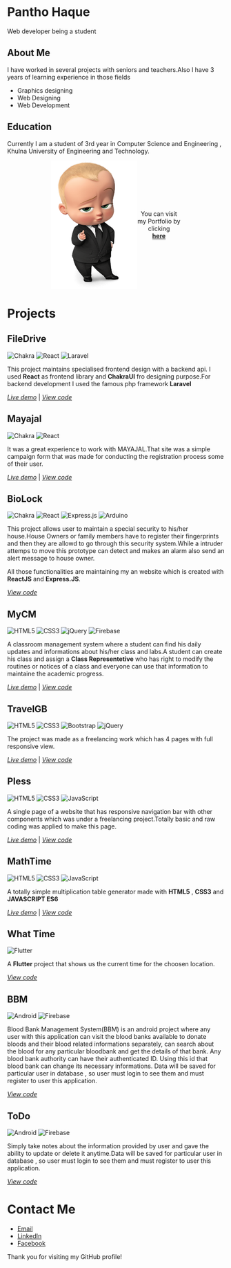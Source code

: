 <!-- eslint-disable-file no-use-before-define  -->

# Pantho Haque

Web developer being a student

## About Me

I have worked in several projects with seniors and teachers.Also I have 3 years of learning experience in those fields

- Graphics designing
- Web Designing
- Web Development

## Education

Currently I am a student of 3rd year in Computer Science and Engineering , Khulna University of Engineering and Technology.

<!-- <table border="0">
    <tr>
        <td><img src="./public/assets/profile.png" alt="Profile Picture" width="200">
        </td>
        <td>
            <p align="center" >You can visit my Portfolio by clicking <br/> <b>
            <a href="https://pantho-haque.github.io/Pantho-Haque/" target="_blank">here</a> </b> 
            </p>
        </td>
    </tr>
</table> -->

<div style="display:flex; justify-content:center;align-items:center">
<img src="./public/assets/profile.png" alt="Profile Picture" width="200">
<p style="width:100px; text-align:center" >You can visit my Portfolio by clicking <br/> <b>
    <a href="https://pantho-haque.github.io/Pantho-Haque/" target="_blank">here</a>
</b> </p>
</div>

# Projects

## **FileDrive**

![Chakra](https://img.shields.io/badge/chakra-%234ED1C5.svg?style=for-the-badge&logo=chakraui&logoColor=white) ![React](https://img.shields.io/badge/react-%2320232a.svg?style=for-the-badge&logo=react&logoColor=%2361DAFB) ![Laravel](https://img.shields.io/badge/laravel-%23FF2D20.svg?style=for-the-badge&logo=laravel&logoColor=white)

This project maintains specialised frontend design with a backend api. I used **React** as frontend library and **ChakraUI** fro designing purpose.For backend development I used the famous php framework **Laravel**

[_Live demo_](https://filedrive-21sl.onrender.com/) | [_View code_](https://github.com/Pantho-Haque/FileDrive.git)

## **Mayajal**

![Chakra](https://img.shields.io/badge/chakra-%234ED1C5.svg?style=for-the-badge&logo=chakraui&logoColor=white) ![React](https://img.shields.io/badge/react-%2320232a.svg?style=for-the-badge&logo=react&logoColor=%2361DAFB)

It was a great experience to work with MAYAJAL.That site was a simple campaign form that was made for conducting the registration process some of their user.

[_Live demo_](https://pantho-haque.github.io/mayajaal/) | [_View code_](https://github.com/Pantho-Haque/mayajaal.git)

## **BioLock**

![Chakra](https://img.shields.io/badge/chakra-%234ED1C5.svg?style=for-the-badge&logo=chakraui&logoColor=white) ![React](https://img.shields.io/badge/react-%2320232a.svg?style=for-the-badge&logo=react&logoColor=%2361DAFB) ![Express.js](https://img.shields.io/badge/express.js-%23404d59.svg?style=for-the-badge&logo=express&logoColor=%2361DAFB) ![Arduino](https://img.shields.io/badge/-Arduino-00979D?style=for-the-badge&logo=Arduino&logoColor=white)

This project allows user to maintain a special security to his/her house.House Owners or family members have to register their fingerprints and then they are allowd to go through this security system.While a intruder attemps to move this prototype can detect and makes an alarm also send an alert message to house owner.

All those functionalities are maintaining my an website which is created with **ReactJS** and **Express.JS**.

[_View code_](https://github.com/Pantho-Haque/BioLock.git)

## **MyCM**

![HTML5](https://img.shields.io/badge/html5-%23E34F26.svg?style=for-the-badge&logo=html5&logoColor=white) ![CSS3](https://img.shields.io/badge/css3-%231572B6.svg?style=for-the-badge&logo=css3&logoColor=white) ![jQuery](https://img.shields.io/badge/jquery-%230769AD.svg?style=for-the-badge&logo=jquery&logoColor=white) ![Firebase](https://img.shields.io/badge/firebase-%23039BE5.svg?style=for-the-badge&logo=firebase)

A classroom management system where a student can find his daily updates and informations about his/her class and labs.A student can create his class and assign a **Class Representetive** who has right to modify the routines or notices of a class and everyone can use that information to maintaine the academic progress.

[_Live demo_](https://pantho-haque.github.io/mycm/) | [_View code_](https://github.com/Pantho-Haque/mycm.git)

## **TravelGB**

![HTML5](https://img.shields.io/badge/html5-%23E34F26.svg?style=for-the-badge&logo=html5&logoColor=white) ![CSS3](https://img.shields.io/badge/css3-%231572B6.svg?style=for-the-badge&logo=css3&logoColor=white) ![Bootstrap](https://img.shields.io/badge/bootstrap-%23563D7C.svg?style=for-the-badge&logo=bootstrap&logoColor=white) ![jQuery](https://img.shields.io/badge/jquery-%230769AD.svg?style=for-the-badge&logo=jquery&logoColor=white)

The project was made as a freelancing work which has 4 pages with full responsive view.

[_Live demo_](https://pantho-haque.github.io/TRAvelGB/) | [_View code_](https://github.com/Pantho-Haque/TRAvelGB.git)

## **Pless**

![HTML5](https://img.shields.io/badge/html5-%23E34F26.svg?style=for-the-badge&logo=html5&logoColor=white) ![CSS3](https://img.shields.io/badge/css3-%231572B6.svg?style=for-the-badge&logo=css3&logoColor=white) ![JavaScript](https://img.shields.io/badge/javascript-%23323330.svg?style=for-the-badge&logo=javascript&logoColor=%23F7DF1E)

A single page of a website that has responsive navigation bar with other components which was under a freelancing project.Totally basic and raw coding was applied to make this page.

[_Live demo_](https://pantho-haque.github.io/pless/) | [_View code_](https://github.com/Pantho-Haque/pless.git)

## **MathTime**

![HTML5](https://img.shields.io/badge/html5-%23E34F26.svg?style=for-the-badge&logo=html5&logoColor=white) ![CSS3](https://img.shields.io/badge/css3-%231572B6.svg?style=for-the-badge&logo=css3&logoColor=white) ![JavaScript](https://img.shields.io/badge/javascript-%23323330.svg?style=for-the-badge&logo=javascript&logoColor=%23F7DF1E)

A totally simple multiplication table generator made with **HTML5** , **CSS3** and **JAVASCRIPT ES6**

[_Live demo_](https://pantho-haque.github.io/Math-Time/) | [_View code_](https://github.com/Pantho-Haque/Math-Time.git)

## **What Time**

![Flutter](https://img.shields.io/badge/Flutter-%2302569B.svg?style=for-the-badge&logo=Flutter&logoColor=white)

A **Flutter** project that shows us the current time for the choosen location.

[_View code_](https://github.com/Pantho-Haque/What-time.git)

## **BBM**

![Android](https://img.shields.io/badge/Android-3DDC84?style=for-the-badge&logo=android&logoColor=white) ![Firebase](https://img.shields.io/badge/Firebase-039BE5?style=for-the-badge&logo=Firebase&logoColor=white)

Blood Bank Management System(BBM) is an android project where any user with this application can visit the blood banks available to donate bloods and their blood related informations separately, can search about the blood for any particular bloodbank and get the details of that bank.
Any blood bank authority can have their authenticated ID. Using this id that blood bank can change its necessary informations.
Data will be saved for particular user in database , so user must login to see them and must register to user this application.

[_View code_](https://github.com/Pantho-Haque/BBM.git)

## **ToDo**

![Android](https://img.shields.io/badge/Android-3DDC84?style=for-the-badge&logo=android&logoColor=white) ![Firebase](https://img.shields.io/badge/Firebase-039BE5?style=for-the-badge&logo=Firebase&logoColor=white)

Simply take notes about the information provided by user and gave the ability to update or delete it anytime.Data will be saved for particular user in database , so user must login to see them and must register to user this application.

[_View code_](https://github.com/Pantho-Haque/TODO-AndroidStudio.git)

# Contact Me

- [Email](mailto:panthohaque927908@gmail.com)
- [LinkedIn](https://www.linkedin.com/in/panthohaque/)
- [Facebook](https://www.facebook.com/panhohaque75/)

Thank you for visiting my GitHub profile!

<!--
    Badge links
    https://github.com/Ileriayo/markdown-badges/tree/master

 -->
